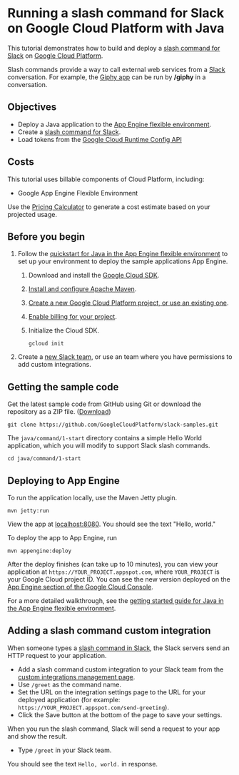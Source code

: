 # Running a slash command for Slack on Google Cloud Platform with Java

This tutorial demonstrates how to build and deploy a [slash command for
Slack](https://api.slack.com/slash-commands) on [Google Cloud Platform](https://cloud.google.com/).

Slash commands provide a way to call external web services from a [Slack](https://slack.com/)
conversation. For example, the [Giphy
app](https://get.slack.help/hc/en-us/articles/204714258-Add-Giphy-search-to-Slack) can be run by
**/giphy** in a conversation.


## Objectives

- Deploy a Java application to the [App Engine flexible environment][flexible].
- Create a [slash command for Slack](https://api.slack.com/slash-commands).
- Load tokens from the [Google Cloud Runtime Config
  API](https://cloud.google.com/deployment-manager/runtime-configurator/) 

[flexible]: https://cloud.google.com/appengine/docs/flexible/java/


## Costs

This tutorial uses billable components of Cloud Platform, including:

- Google App Engine Flexible Environment

Use the [Pricing Calculator][pricing] to generate a cost estimate based on your projected usage.

[pricing]: https://cloud.google.com/products/calculator


## Before you begin

1.  Follow the [quickstart for Java in the App Engine flexible
    environment](https://cloud.google.com/appengine/docs/flexible/java/quickstart) to 
    set up your environment to deploy the sample applications App Engine.
    1.  Download and install the [Google Cloud SDK](https://cloud.google.com/sdk/docs/).
    1.  [Install and configure Apache Maven](http://maven.apache.org/index.html).
    1.  [Create a new Google Cloud Platform project, or use an existing
        one](https://console.cloud.google.com/project).
    1.  [Enable billing for your
        project](https://support.google.com/cloud/answer/6293499#enable-billing).
    1. Initialize the Cloud SDK.

           gcloud init

1.  Create a [new Slack team](https://slack.com/), or use an team where you have
    permissions to add custom integrations.


## Getting the sample code

Get the latest sample code from GitHub using Git or download the repository as a ZIP file.
([Download](https://github.com/GoogleCloudPlatform/slack-samples/archive/master.zip))

    git clone https://github.com/GoogleCloudPlatform/slack-samples.git

The `java/command/1-start` directory contains a simple Hello World application, which you will
modify to support Slack slash commands.

    cd java/command/1-start


## Deploying to App Engine

To run the application locally, use the Maven Jetty plugin.

    mvn jetty:run

View the app at [localhost:8080](http://localhost:8080). You should see the text "Hello, world."

To deploy the app to App Engine, run

    mvn appengine:deploy

After the deploy finishes (can take up to 10 minutes), you can view your application at
`https://YOUR_PROJECT.appspot.com`, where `YOUR_PROJECT` is your Google Cloud project ID. You can
see the new version deployed on the [App Engine section of the Google Cloud
Console](https://console.cloud.google.com/appengine/versions).

For a more detailed walkthrough, see the [getting started
guide for Java in the App Engine flexible
environment](https://cloud.google.com/java/getting-started/hello-world).


## Adding a slash command custom integration

When someone types a [slash command in
Slack](https://api.slack.com/slash-commands#how_do_commands_work), the Slack servers send an HTTP
request to your application.

-   Add a slash command custom integration to your Slack team from the [custom integrations
    management page](https://slack.com/apps/manage/custom-integrations).
-   Use `/greet` as the command name.
-   Set the URL on the integration settings page to the URL for your deployed application (for
    example: `https://YOUR_PROJECT.appspot.com/send-greeting`).
-   Click the Save button at the bottom of the page to save your settings.
    
When you run the slash command, Slack will send a request to your app and show the result.

-   Type `/greet` in your Slack team.

You should see the text `Hello, world.` in response.

